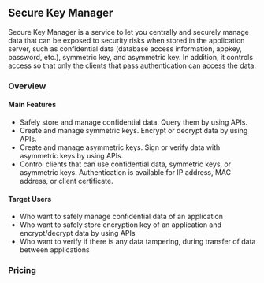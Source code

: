 ## Secure Key Manager
Secure Key Manager is a service to let you centrally and securely manage data that can be exposed to security risks when stored in the application server, such as confidential data (database access information, appkey, password, etc.), symmetric key, and asymmetric key. In addition, it controls access so that only the clients that pass authentication can access the data.

### Overview

#### Main Features
* Safely store and manage confidential data. Query them by using APIs.
* Create and manage symmetric keys. Encrypt or decrypt data by using APIs.
* Create and manage asymmetric keys. Sign or verify data with asymmetric keys by using APIs.
* Control clients that can use confidential data, symmetric keys, or asymmetric keys. Authentication is available for IP address, MAC address, or client certificate.

#### Target Users
* Who want to safely manage confidential data of an application
* Who want to safely store encryption key of an application and encrypt/decrypt data by using APIs
* Who want to verify if there is any data tampering, during transfer of data between applications

### Pricing
